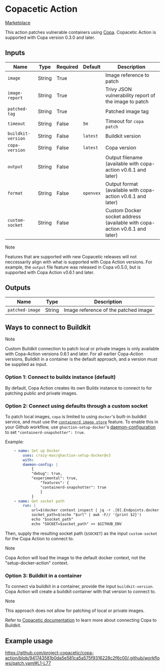 # Copacetic Action

[Marketplace](https://github.com/marketplace/actions/copacetic-action)

This action patches vulnerable containers using [Copa](https://github.com/project-copacetic/copacetic).
Copacetic Action is supported with Copa version 0.3.0 and later.

## Inputs

| Name               | Type   | Required | Default   | Description                                                                |
| ------------------ | ------ | -------- | --------- | -------------------------------------------------------------------------- |
| `image`            | String | True     |           | Image reference to patch                                                   |
| `image-report`     | String | True     |           | Trivy JSON vulnerability report of the image to patch                      |
| `patched-tag`      | String | True     |           | Patched image tag                                                          |
| `timeout`          | String | False    | `5m`      | Timeout for `copa patch`                                                   |
| `buildkit-version` | String | False    | `latest`  | Buildkit version                                                           |
| `copa-version`     | String | False    | `latest`  | Copa version                                                               |
| `output`           | String | False    |           | Output filename (available with copa-action v0.6.1 and later)              |
| `format`           | String | False    | `openvex` | Output format (available with copa-action v0.6.1 and later)                |
| `custom-socket`    | String | False    |           | Custom Docker socket address (available with copa-action v0.6.1 and later) |

> [!NOTE] 
> Features that are supported with new Copacetic releases will not neccessarily align with what is supported with Copa Action versions. 
> For example, the `output` file feature was released in Copa v0.5.0, but is supported with Copa Action v0.6.1 and later.

## Outputs

| Name            | Type   | Description                          |
| --------------- | ------ | ------------------------------------ |
| `patched-image` | String | Image reference of the patched image |

## Ways to connect to Buildkit
> [!NOTE] 
Custom Buildkit connection to patch local or private images is only available with Copa-Action versions 0.6.1 and later. For all earlier Copa-Action versions, Buildkit in a container is the default approach, and a version must be supplied as input.

### Option 1: Connect to buildx instance (default)
By default, Copa Action creates its own Buildx instance to connect to for patching public and private images.

### Option 2: Connect using defaults through a custom socket
To patch local images, `copa` is limited to using `docker`'s built-in buildkit service, and must use the [`containerd image store`](https://docs.docker.com/storage/containerd/) feature. To enable this in your Github workflow, use `ghaction-setup-docker`'s [daemon-configuration](https://github.com/crazy-max/ghaction-setup-docker#daemon-configuration) to set `"containerd-snapshotter": true`.

Example:
``` yaml
    - name: Set up Docker
        uses: crazy-max/ghaction-setup-docker@v3
        with:
        daemon-config: |
            {
            "debug": true,
            "experimental": true,
                "features": {
                "containerd-snapshotter": true
                }
            }
    - name: Get socket path
        run: |
            url=$(docker context inspect | jq -r .[0].Endpoints.docker.Host)
            socket_path=$(echo "$url" | awk -F// '{print $2}')
            echo "$socket_path"
            echo "SOCKET=$socket_path" >> $GITHUB_ENV
```

Then, supply the resulting socket path (`$SOCKET`) as the input `custom-socket` for the Copa Action to connect to.
> [!NOTE] 
> Copa Action will load the image to the default docker context, not the "setup-docker-action" context.

### Option 3: Buildkit in a container
To connect via buildkit in a container, provide the input `buildkit-version`. Copa Action will create a buildkit container with that version to connect to. 
> [!NOTE]
> This approach does not allow for patching of local or private images.


Refer to [Copacetic documentation](https://project-copacetic.github.io/copacetic/website/custom-address) to learn more about connecting Copa to Buildkit.

## Example usage

https://github.com/project-copacetic/copa-action/blob/941743581b0da5e581ca5a575f9316228c2f6c00/.github/workflows/patch.yaml#L1-L77
